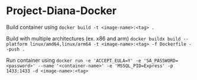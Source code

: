 # Project-Diana-Docker

Build container using
`docker build -t <image-name>:<tag> .`

Build with multiple architectures (ex. x86 and arm)
`docker buildx build --platform linux/amd64,linux/arm64 -t <image-name>:<tag> -f Dockerfile --push .`

Run container using
`docker run -e 'ACCEPT_EULA=Y' -e 'SA_PASSWORD=<password>' --name '<container-name>' -e 'MSSQL_PID=Express' -p 1433:1433 -d <image-name>:<tag>`
